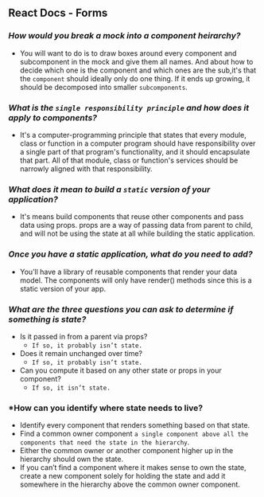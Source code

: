 ## **React Docs - Forms**

### ***How would you break a mock into a component heirarchy?***

- You will want to do is to draw boxes around every component and subcomponent in the mock and give them all names. And about how to decide which one is the component and which ones are the sub,it's that the `component` should ideally only do one thing. If it ends up growing, it should be decomposed into smaller `subcomponents`.

### ***What is the `single responsibility principle` and how does it apply to components?***

- It's a computer-programming principle that states that every module, class or function in a computer program should have responsibility over a single part of that program's functionality, and it should encapsulate that part. All of that module, class or function's services should be narrowly aligned with that responsibility.

### ***What does it mean to build a `static` version of your application?***

- It's means build components that reuse other components and pass data using props. props are a way of passing data from parent to child, and will not be using the state at all while building the static application.

### ***Once you have a static application, what do you need to add?***

-  You’ll have a library of reusable components that render your data model. The components will only have render() methods since this is a static version of your app. 

### ***What are the three questions you can ask to determine if something is state?***

- Is it passed in from a parent via props? 
    - `If so, it probably isn’t state.`
- Does it remain unchanged over time? 
    - `If so, it probably isn’t state.`
- Can you compute it based on any other state or props in your component? 
    - `If so, it isn’t state.`

### ***How can you identify where state needs to live?**

- Identify every component that renders something based on that state.
- Find a common owner component `a single component above all the components that need the state in the hierarchy`.
- Either the common owner or another component higher up in the hierarchy should own the state.
- If you can’t find a component where it makes sense to own the state, create a new component solely for holding the state and add it somewhere in the hierarchy above the common owner component.